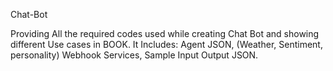 Chat-Bot


Providing All the required codes used while creating Chat Bot and showing different Use cases in BOOK. It Includes: 
Agent JSON, (Weather, Sentiment, personality) Webhook Services, Sample Input Output JSON.
